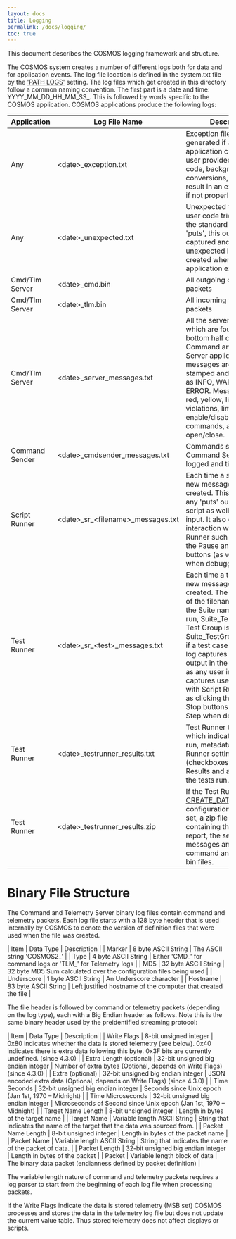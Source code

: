```yaml
---
layout: docs
title: Logging
permalink: /docs/logging/
toc: true
---
```

This document describes the COSMOS logging framework and structure.

The COSMOS system creates a number of different logs both for data and for application events. The log file location is defined in the system.txt file by the ['PATH LOGS'](/docs/system/#path) setting. The log files which get created in this directory follow a common naming convention. The first part is a date and time: YYYY_MM_DD_HH_MM_SS_. This is followed by words specific to the COSMOS application. COSMOS applications produce the following logs:

| Application | Log File Name | Description |
| ----------- | ------------- | ----------- |
| Any | \<date\>_exception.txt | Exception file which is generated if a COSMOS application crashes. Any user provided interface code, background tasks, conversions, etc can result in an exception file if not properly written. |
| Any | \<date\>_unexpected.txt | Unexpected text output. If user code tries to print to the standard output using 'puts', this output is captured and an unexpected log file is created when the application exits.
| Cmd/Tlm Server | \<date\>_cmd.bin | All outgoing command packets |
| Cmd/Tlm Server | \<date\>_tlm.bin | All incoming telemetry packets |
| Cmd/Tlm Server| \<date\>_server_messages.txt | All the server messages which are found in the bottom half of the Command and Telemetry Server application. Server messages are time stamped and categorized as INFO, WARN, or ERROR. Messages include red, yellow, limit violations, limit groups enable/disable, commands, and log file open/close.
| Command Sender | \<date\>_cmdsender_messages.txt | Commands sent through Command Sender are logged and timestamped. |
| Script Runner | \<date\>\_sr\_\<filename\>_messages.txt | Each time a script is run, a new messages log file is created. This log captures any 'puts' output in the script as well as any user input. It also captures user interaction with Script Runner such as clicking the Pause and Stop buttons (as well as Step when debugging). |
| Test Runner | \<date\>\_sr\_\<test\>_messages.txt | Each time a test is run, a new messages log file is created. The \<test\> part of the filename is either the Suite name if a Suite is run, Suite_TestGroup if a Test Group is run, or Suite_TestGroup_TestCase if a test case is run. This log captures any 'puts' output in the script as well as any user input. It also captures user interaction with Script Runner such as clicking the Pause and Stop buttons (as well as Step when debugging). |
| Test Runner | \<date\>_testrunner_results.txt | Test Runner test report which indicates the file run, metadata, Test Runner settings (checkboxes), Test Case Results and a summary of the tests run. |
| Test Runner | \<date\>_testrunner_results.zip | If the Test Runner [CREATE_DATA_PACKAGE](/docs/test_runner/#create_data_package) configuration option is set, a zip file is created containing the the test report, the server messages and the command and telemetry bin files.

# Binary File Structure

The Command and Telemetry Server binary log files contain command and telemetry packets. Each log file starts with a 128 byte header that is used internally by COSMOS to denote the version of definition files that were used when the file was created.

| Item | Data Type | Description |
| Marker | 8 byte ASCII String | The ASCII string 'COSMOS2_' |
| Type | 4 byte ASCII String | Either 'CMD_' for command logs or 'TLM_' for Telemetry logs |
| MD5 | 32 byte ASCII String | 32 byte MD5 Sum calculated over the configuration files being used |
| Underscore | 1 byte ASCII String | An Underscore character |
| Hostname | 83 byte ASCII String | Left justified hostname of the computer that created the file |

The file header is followed by command or telemetry packets (depending on the log type), each with a Big Endian header as follows. Note this is the same binary header used by the preidentified streaming protocol:

| Item | Data Type | Description |
| Write Flags | 8-bit unsigned integer | 0x80 indicates whether the data is stored telemetry (see below). 0x40 indicates there is extra data following this byte. 0x3F bits are currently undefined. (since 4.3.0) |
| Extra Length (optional) | 32-bit unsigned big endian integer | Number of extra bytes (Optional, depends on Write Flags) (since 4.3.0) |
| Extra (optional) | 32-bit unsigned big endian integer | JSON encoded extra data (Optional, depends on Write Flags) (since 4.3.0) |
| Time Seconds | 32-bit unsigned big endian integer | Seconds since Unix epoch (Jan 1st, 1970 – Midnight) |
| Time Microseconds | 32-bit unsigned big endian integer | Microseconds of Second since Unix epoch (Jan 1st, 1970 – Midnight) |
| Target Name Length | 8-bit unsigned integer | Length in bytes of the target name |
| Target Name | Variable length ASCII String | String that indicates the name of the target that the data was sourced from. |
| Packet Name Length | 8-bit unsigned integer | Length in bytes of the packet name |
| Packet Name | Variable length ASCII String | String that indicates the name of the packet of data. |
| Packet Length | 32-bit unsigned big endian integer | Length in bytes of the packet |
| Packet | Variable length block of data | The binary data packet (endianness defined by packet definition) |

The variable length nature of command and telemetry packets requires a log parser to start from the beginning of each log file when processing packets.

If the Write Flags indicate the data is stored telemetry (MSB set) COSMOS processes and stores the data in the telemetry log file but does not update the current value table. Thus stored telemetry does not affect displays or scripts.
